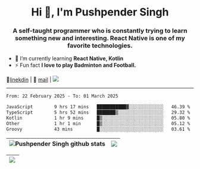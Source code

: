 <h1 align="center">Hi 👋, I'm Pushpender Singh</h1>
<h3 align="center">A self-taught programmer who is constantly trying to learn something new and interesting. React Native is one of my favorite technologies.</h3>

- 🌱 I’m currently learning **React Native, Kotlin**
- ⚡ Fun fact **I love to play Badminton and Football.**

👔[linekdin](https://www.linkedin.com/in/pushpender-singh-240061202/) | 📧 [mail](mailto:pushpendersingh694@gmail.com) | 
<a href="https://github.com/pushpender-singh-ap/pushpender-singh-ap">
    <img src="https://komarev.com/ghpvc/?username=pushpender-singh-ap&style=for-the-badge">
</a>


---

<!--START_SECTION:waka-->

```txt
From: 22 February 2025 - To: 01 March 2025

JavaScript        9 hrs 17 mins   ███████████▓░░░░░░░░░░░░░   46.39 %
TypeScript        5 hrs 52 mins   ███████▒░░░░░░░░░░░░░░░░░   29.32 %
Kotlin            1 hr 9 mins     █▒░░░░░░░░░░░░░░░░░░░░░░░   05.80 %
Other             1 hr 1 min      █▒░░░░░░░░░░░░░░░░░░░░░░░   05.12 %
Groovy            43 mins         █░░░░░░░░░░░░░░░░░░░░░░░░   03.61 %
```

<!--END_SECTION:waka-->


| <a><img align="center" src="https://github-readme-stats-iota-ecru-15.vercel.app/api?username=pushpender-singh-ap&show_icons=true&include_all_commits=true&theme=buefy&hide_border=true" alt="Pushpender Singh github stats" /></a> | <a><img align="center" src="https://github-readme-stats-iota-ecru-15.vercel.app/api/top-langs/?username=pushpender-singh-ap&layout=compact&theme=buefy&hide_border=true" /></a> |
| ------------- | ------------- |

| <a> <img align="left" src="https://github-readme-streak-stats.herokuapp.com/?user=pushpender-singh-ap" /></br> </a> |
| ------------- |
